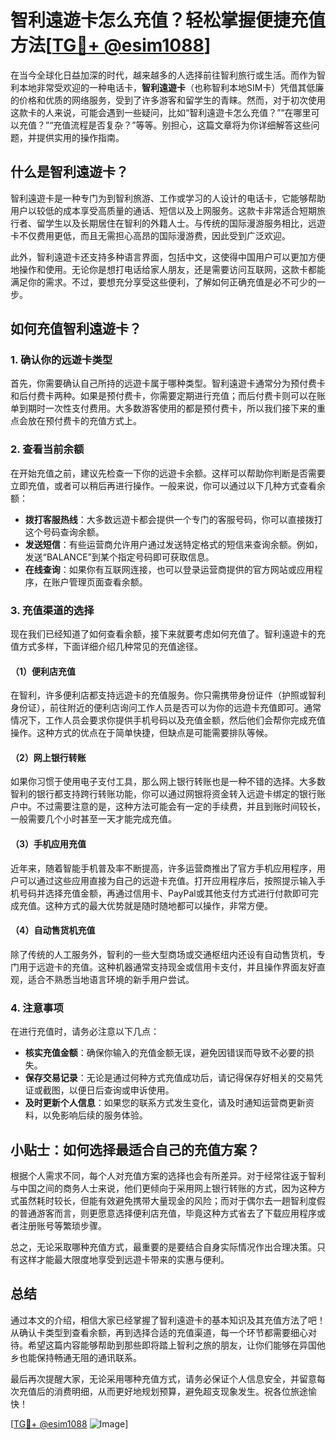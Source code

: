 # 智利遠遊卡怎么充值？轻松掌握便捷充值方法[[TG💪+ @esim1088](https://t.me/s/esim1088)]

在当今全球化日益加深的时代，越来越多的人选择前往智利旅行或生活。而作为智利本地非常受欢迎的一种电话卡，**智利遠遊卡**（也称智利本地SIM卡）凭借其低廉的价格和优质的网络服务，受到了许多游客和留学生的青睐。然而，对于初次使用这款卡的人来说，可能会遇到一些疑问，比如“智利遠遊卡怎么充值？”“在哪里可以充值？”“充值流程是否复杂？”等等。别担心，这篇文章将为你详细解答这些问题，并提供实用的操作指南。

## 什么是智利遠遊卡？

智利遠遊卡是一种专门为到智利旅游、工作或学习的人设计的电话卡，它能够帮助用户以较低的成本享受高质量的通话、短信以及上网服务。这款卡非常适合短期旅行者、留学生以及长期居住在智利的外籍人士。与传统的国际漫游服务相比，远遊卡不仅费用更低，而且无需担心高昂的国际漫游费，因此受到广泛欢迎。

此外，智利遠遊卡还支持多种语言界面，包括中文，这使得中国用户可以更加方便地操作和使用。无论你是想打电话给家人朋友，还是需要访问互联网，这款卡都能满足你的需求。不过，要想充分享受这些便利，了解如何正确充值是必不可少的一步。

## 如何充值智利遠遊卡？

### 1. 确认你的远遊卡类型

首先，你需要确认自己所持的远遊卡属于哪种类型。智利遠遊卡通常分为预付费卡和后付费卡两种。如果是预付费卡，你需要定期进行充值；而后付费卡则可以在账单到期时一次性支付费用。大多数游客使用的都是预付费卡，所以我们接下来的重点会放在预付费卡的充值方式上。

### 2. 查看当前余额

在开始充值之前，建议先检查一下你的远遊卡余额。这样可以帮助你判断是否需要立即充值，或者可以稍后再进行操作。一般来说，你可以通过以下几种方式查看余额：

- **拨打客服热线**：大多数远遊卡都会提供一个专门的客服号码，你可以直接拨打这个号码查询余额。
- **发送短信**：有些运营商允许用户通过发送特定格式的短信来查询余额。例如，发送“BALANCE”到某个指定号码即可获取信息。
- **在线查询**：如果你有互联网连接，也可以登录运营商提供的官方网站或应用程序，在账户管理页面查看余额。

### 3. 充值渠道的选择

现在我们已经知道了如何查看余额，接下来就要考虑如何充值了。智利遠遊卡的充值方式多样，下面详细介绍几种常见的充值途径。

#### （1）便利店充值

在智利，许多便利店都支持远遊卡的充值服务。你只需携带身份证件（护照或智利身份证），前往附近的便利店询问工作人员是否可以为你的远遊卡充值即可。通常情况下，工作人员会要求你提供手机号码以及充值金额，然后他们会帮你完成充值操作。这种方式的优点在于简单快捷，但缺点是可能需要排队等候。

#### （2）网上银行转账

如果你习惯于使用电子支付工具，那么网上银行转账也是一种不错的选择。大多数智利的银行都支持跨行转账功能，你可以通过网银将资金转入远遊卡绑定的银行账户中。不过需要注意的是，这种方法可能会有一定的手续费，并且到账时间较长，一般需要几个小时甚至一天才能完成充值。

#### （3）手机应用充值

近年来，随着智能手机普及率不断提高，许多运营商推出了官方手机应用程序，用户可以通过这些应用直接为自己的远遊卡充值。打开应用程序后，按照提示输入手机号码并选择充值金额，再通过信用卡、PayPal或其他支付方式进行付款即可完成充值。这种方式的最大优势就是随时随地都可以操作，非常方便。

#### （4）自动售货机充值

除了传统的人工服务外，智利的一些大型商场或交通枢纽内还设有自动售货机，专门用于远遊卡的充值。这种机器通常支持现金或信用卡支付，并且操作界面友好直观，适合不熟悉当地语言环境的新手用户尝试。

### 4. 注意事项

在进行充值时，请务必注意以下几点：

- **核实充值金额**：确保你输入的充值金额无误，避免因错误而导致不必要的损失。
- **保存交易记录**：无论是通过何种方式充值成功后，请记得保存好相关的交易凭证或截图，以便日后查询或申诉使用。
- **及时更新个人信息**：如果您的联系方式发生变化，请及时通知运营商更新资料，以免影响后续的服务体验。

## 小贴士：如何选择最适合自己的充值方案？

根据个人需求不同，每个人对充值方案的选择也会有所差异。对于经常往返于智利与中国之间的商务人士来说，他们更倾向于采用网上银行转账的方式，因为这种方式虽然耗时较长，但能有效避免携带大量现金的风险；而对于偶尔去一趟智利度假的普通游客而言，则更愿意选择便利店充值，毕竟这种方式省去了下载应用程序或者注册账号等繁琐步骤。

总之，无论采取哪种充值方式，最重要的是要结合自身实际情况作出合理决策。只有这样才能最大限度地享受到远遊卡带来的实惠与便利。

## 总结

通过本文的介绍，相信大家已经掌握了智利遠遊卡的基本知识及其充值方法了吧！从确认卡类型到查看余额，再到选择合适的充值渠道，每一个环节都需要细心对待。希望这篇内容能够帮助到那些即将踏上智利之旅的朋友，让你们能够在异国他乡也能保持畅通无阻的通讯联系。

最后再次提醒大家，无论采用哪种充值方式，请务必保证个人信息安全，并留意每次充值后的消费明细，从而更好地规划预算，避免超支现象发生。祝各位旅途愉快！

[[TG💪+ @esim1088](https://t.me/s/esim1088) ![Image](https://i.postimg.cc/4NQfJmqS/Snipaste-2025-05-13-00-14-12.png)]